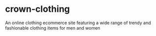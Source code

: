 # crown-clothing
An online clothing ecommerce site featuring a wide range of trendy and fashionable clothing items for men and women
